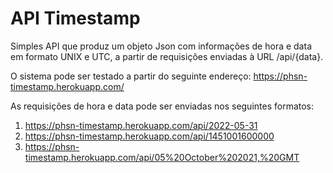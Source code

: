 # API Timestamp

Simples API que produz um objeto Json com informações de hora e data em formato UNIX e UTC, a partir de requisições enviadas à URL /api/{data}.

O sistema pode ser testado a partir do seguinte endereço: https://phsn-timestamp.herokuapp.com/

As requisições de hora e data pode ser enviadas nos seguintes formatos: 
1. https://phsn-timestamp.herokuapp.com/api/2022-05-31
2. https://phsn-timestamp.herokuapp.com/api/1451001600000
3. https://phsn-timestamp.herokuapp.com/api/05%20October%202021,%20GMT

